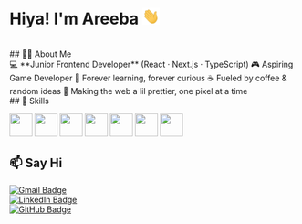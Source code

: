 # Hiya! I'm Areeba  <img src="https://raw.githubusercontent.com/ABSphreak/ABSphreak/master/gifs/Hi.gif" width="30px">
<br />
## 👩‍💻 About Me 
<br />
💻 **Junior Frontend Developer** (React · Next.js · TypeScript)  
🎮 Aspiring Game Developer  
🌱 Forever learning, forever curious  
☕ Fueled by coffee & random ideas  
🎨 Making the web a lil prettier, one pixel at a time  
<br />
## 🚀 Skills  

<p align="left">
  <!-- JavaScript -->
  <img src="https://cdn.jsdelivr.net/gh/devicons/devicon/icons/javascript/javascript-original.svg" width="40" height="40"/>
  
  <!-- TypeScript -->
  <img src="https://cdn.jsdelivr.net/gh/devicons/devicon/icons/typescript/typescript-original.svg" width="40" height="40"/>
  
  <!-- React -->
  <img src="https://cdn.jsdelivr.net/gh/devicons/devicon/icons/react/react-original.svg" width="40" height="40"/>
  
  <!-- Next.js -->
  <img src="https://cdn.jsdelivr.net/gh/devicons/devicon/icons/nextjs/nextjs-line.svg" width="40" height="40"/>
  
  <!-- Redux -->
  <img src="https://cdn.jsdelivr.net/gh/devicons/devicon/icons/redux/redux-original.svg" width="40" height="40"/>
  
  <!-- Node.js -->
  <img src="https://cdn.jsdelivr.net/gh/devicons/devicon/icons/nodejs/nodejs-original.svg" width="40" height="40"/>
  
  <!-- Express (white wordmark for dark mode) -->
  <img src="https://cdn.jsdelivr.net/gh/devicons/devicon/icons/express/express-original-wordmark.svg" width="40" height="40"/>
</p>

## 📫 Say Hi  

[![Gmail Badge](https://img.shields.io/badge/-areebaasad07@gmail.com-D14836?style=flat&logo=Gmail&logoColor=white)](mailto:areebaasad07@gmail.com)  
[![LinkedIn Badge](https://img.shields.io/badge/-Areeba%20Asad-blue?style=flat&logo=Linkedin&logoColor=white)](https://www.linkedin.com/in/your-link/)  
[![GitHub Badge](https://img.shields.io/badge/-AreebaAsad-black?style=flat&logo=github&logoColor=white)](https://github.com/your-username)


